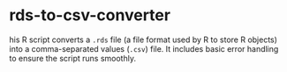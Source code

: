 # rds-to-csv-converter
his R script converts a `.rds` file (a file format used by R to store R objects) into a comma-separated values (`.csv`) file. It includes basic error handling to ensure the script runs smoothly.
